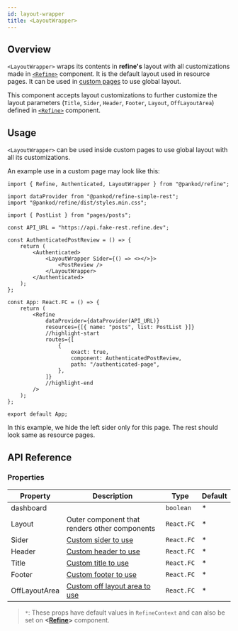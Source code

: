 ```yaml
---
id: layout-wrapper
title: <LayoutWrapper>
---
```


## Overview

`<LayoutWrapper>` wraps its contents in **refine's** layout with all customizations made in [`<Refine>`][refine] component. It is the default layout used in resource pages. It can be used in [custom pages][custom pages] to use global layout.

This component accepts layout customizations to further customize the layout parameters (`Title`, `Sider`, `Header`, `Footer`, `Layout`, `OffLayoutArea`) defined in [`<Refine>`][refine] component.

## Usage

`<LayoutWrapper>` can be used inside custom pages to use global layout with all its customizations.

An example use in a custom page may look like this:

```tsx title="App.tsx" {4, 14-22, 28-34}
import { Refine, Authenticated, LayoutWrapper } from "@pankod/refine";

import dataProvider from "@pankod/refine-simple-rest";
import "@pankod/refine/dist/styles.min.css";

import { PostList } from "pages/posts";

const API_URL = "https://api.fake-rest.refine.dev";

const AuthenticatedPostReview = () => {
    return (
        <Authenticated>
            <LayoutWrapper Sider={() => <></>}>
                <PostReview />
            </LayoutWrapper>
        </Authenticated>
    );
};

const App: React.FC = () => {
    return (
        <Refine
            dataProvider={dataProvider(API_URL)}
            resources={[{ name: "posts", list: PostList }]}
            //highlight-start
            routes={[
                {
                    exact: true,
                    component: AuthenticatedPostReview,
                    path: "/authenticated-page",
                },
            ]}
            //highlight-end
        />
    );
};

export default App;
```

In this example, we hide the left sider only for this page. The rest should look same as resource pages.

## API Reference

### Properties

| Property      | Description                                           | Type       | Default |
| ------------- | ----------------------------------------------------- | ---------- | ------- |
| dashboard     |                                                       | `boolean`  | \*      |
| Layout        | Outer component that renders other components         | `React.FC` | \*      |
| Sider         | [Custom sider to use][refine#sider]                   | `React.FC` | \*      |
| Header        | [Custom header to use][refine#header]                 | `React.FC` | \*      |
| Title         | [Custom title to use][refine#title]                   | `React.FC` | \*      |
| Footer        | [Custom footer to use][refine#footer]                 | `React.FC` | \*      |
| OffLayoutArea | [Custom off layout area to use][refine#offlayoutarea] | `React.FC` | \*      |

> `*`: These props have default values in `RefineContext` and can also be set on **<[Refine][refine]>** component.

[refine]: api-references/components/refine-config.md
[custom pages]: guides-and-concepts/custom-pages.md
[refine#sider]: api-references/components/refine-config.md#sider
[refine#header]: api-references/components/refine-config.md#header
[refine#title]: api-references/components/refine-config.md#title
[refine#footer]: api-references/components/refine-config.md#footer
[refine#offlayoutarea]: api-references/components/refine-config.md#offlayoutarea
